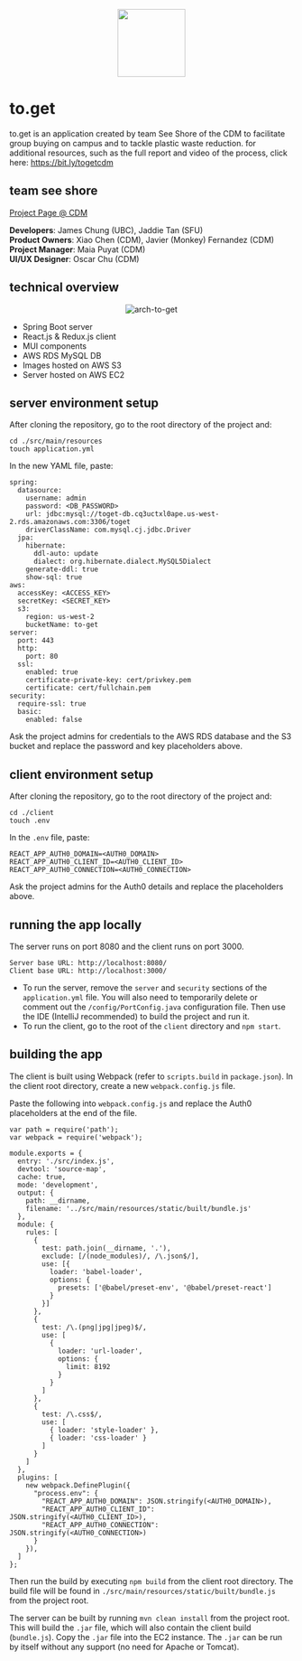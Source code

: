 <p align="center">
  <img width="120" src="https://github.com/see-shore/to-get/assets/63022198/a7a9096e-8a83-4503-bdce-46ad0492f367" />
</p>

# to.get

to.get is an application created by team See Shore of the CDM to facilitate group buying on campus and to tackle plastic waste reduction. for additional resources, such as the full report and video of the process, click here: https://bit.ly/togetcdm

## team see shore

[Project Page @ CDM](https://thecdm.ca/projects/industry-projects/seeshore-sfu-fcat)

**Developers**: James Chung (UBC), Jaddie Tan (SFU)\
**Product Owners**: Xiao Chen (CDM), Javier (Monkey) Fernandez (CDM)\
**Project Manager**: Maia Puyat (CDM)\
**UI/UX Designer**: Oscar Chu (CDM)

## technical overview
<p align="center">
  <img alt="arch-to-get" src="https://user-images.githubusercontent.com/63022198/231319909-0de46082-3d8d-4926-bdb1-3363a10afe3e.png">
</p>

- Spring Boot server
- React.js & Redux.js client
- MUI components
- AWS RDS MySQL DB
- Images hosted on AWS S3
- Server hosted on AWS EC2

## server environment setup

After cloning the repository, go to the root directory of the project and:
```
cd ./src/main/resources
touch application.yml
```
In the new YAML file, paste:
```
spring:
  datasource:
    username: admin
    password: <DB_PASSWORD>
    url: jdbc:mysql://toget-db.cq3uctxl0ape.us-west-2.rds.amazonaws.com:3306/toget
    driverClassName: com.mysql.cj.jdbc.Driver
  jpa:
    hibernate:
      ddl-auto: update
      dialect: org.hibernate.dialect.MySQL5Dialect
    generate-ddl: true
    show-sql: true
aws:
  accessKey: <ACCESS_KEY>
  secretKey: <SECRET_KEY>
  s3:
    region: us-west-2
    bucketName: to-get
server:
  port: 443
  http:
    port: 80
  ssl:
    enabled: true
    certificate-private-key: cert/privkey.pem
    certificate: cert/fullchain.pem
security:
  require-ssl: true
  basic:
    enabled: false
```
Ask the project admins for credentials to the AWS RDS database and the S3 bucket and replace the password and key placeholders above.

## client environment setup

After cloning the repository, go to the root directory of the project and:
```
cd ./client
touch .env
```
In the `.env` file, paste:
```
REACT_APP_AUTH0_DOMAIN=<AUTH0_DOMAIN>
REACT_APP_AUTH0_CLIENT_ID=<AUTH0_CLIENT_ID>
REACT_APP_AUTH0_CONNECTION=<AUTH0_CONNECTION>
```
Ask the project admins for the Auth0 details and replace the placeholders above.

## running the app locally

The server runs on port 8080 and the client runs on port 3000.
```
Server base URL: http://localhost:8080/
Client base URL: http://localhost:3000/
```

- To run the server, remove the `server` and `security` sections of the `application.yml` file. You will also need to temporarily delete or comment out the `/config/PortConfig.java` configuration file. Then use the IDE (IntelliJ recommended) to build the project and run it.
- To run the client, go to the root of the `client` directory and `npm start`. 

## building the app

The client is built using Webpack (refer to `scripts.build` in `package.json`). In the client root directory, create a new `webpack.config.js` file.

Paste the following into `webpack.config.js` and replace the Auth0 placeholders at the end of the file.

```
var path = require('path');
var webpack = require('webpack');

module.exports = {
  entry: './src/index.js',
  devtool: 'source-map',
  cache: true,
  mode: 'development',
  output: {
    path: __dirname,
    filename: '../src/main/resources/static/built/bundle.js'
  },
  module: {
    rules: [
      {
        test: path.join(__dirname, '.'),
        exclude: [/(node_modules)/, /\.json$/],
        use: [{
          loader: 'babel-loader',
          options: {
            presets: ['@babel/preset-env', '@babel/preset-react']
          }
        }]
      },
      {
        test: /\.(png|jpg|jpeg)$/,
        use: [
          {
            loader: 'url-loader',
            options: {
              limit: 8192
            }
          }
        ]
      },
      {
        test: /\.css$/,
        use: [
          { loader: 'style-loader' },
          { loader: 'css-loader' }
        ]
      }
    ]
  },
  plugins: [
    new webpack.DefinePlugin({
      "process.env": {
        "REACT_APP_AUTH0_DOMAIN": JSON.stringify(<AUTH0_DOMAIN>),
        "REACT_APP_AUTH0_CLIENT_ID": JSON.stringify(<AUTH0_CLIENT_ID>),
        "REACT_APP_AUTH0_CONNECTION": JSON.stringify(<AUTH0_CONNECTION>)
      }
    }),
  ]
};
```

Then run the build by executing `npm build` from the client root directory. The build file will be found in `./src/main/resources/static/built/bundle.js` from the project root.

The server can be built by running `mvn clean install` from the project root. This will build the `.jar` file, which will also contain the client build (`bundle.js`). Copy the `.jar` file into the EC2 instance. The `.jar` can be run by itself without any support (no need for Apache or Tomcat).

